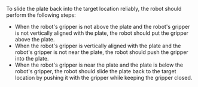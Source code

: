 To slide the plate back into the target location reliably, the robot should perform the following steps:
- When the robot's gripper is not above the plate and the robot's gripper is not vertically aligned with the plate, the robot should put the gripper above the plate.
- When the robot's gripper is vertically aligned with the plate and the robot's gripper is not near the plate, the robot should push the gripper into the plate.
- When the robot's gripper is near the plate and the plate is below the robot's gripper, the robot should slide the plate back to the target location by pushing it with the gripper while keeping the gripper closed.